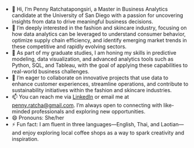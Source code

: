 - 👋 Hi, I’m Penny Ratchatapongsiri, a Master in Business Analytics candidate at the University of San Diego with a passion for uncovering insights from data to drive meaningful business decisions.  
- 👀 I’m deeply interested in the fashion and skincare industry, focusing on how data analytics can be leveraged to understand consumer behavior, optimize supply chain efficiency, and identify emerging market trends in these competitive and rapidly evolving sectors.  
- 🌱 As part of my graduate studies, I am honing my skills in predictive modeling, data visualization, and advanced analytics tools such as Python, SQL, and Tableau, with the goal of applying these capabilities to real-world business challenges.  
- 💞️ I’m eager to collaborate on innovative projects that use data to enhance customer experiences, streamline operations, and contribute to sustainability initiatives within the fashion and skincare industries.  
- 📫 You can reach me via [LinkedIn](https://www.linkedin.com/in/pennyratcha) or email me at penny.ratcha@gmail.com. I’m always open to connecting with like-minded professionals and exploring new opportunities.  
- 😄 Pronouns: She/her  
- ⚡ Fun fact: I am fluent in three languages—English, Thai, and Laotian—and enjoy exploring local coffee shops as a way to spark creativity and inspiration.  


<!---
Pennyratcha/Pennyratcha is a ✨ special ✨ repository because its `README.md` (this file) appears on your GitHub profile.
You can click the Preview link to take a look at your changes.
--->
